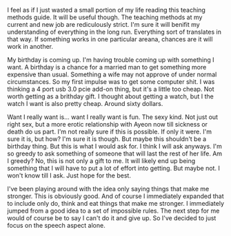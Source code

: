 I feel as if I just wasted a small portion of my life reading this teaching methods guide. It will be useful though. The teaching methods at my current and new job are rediculously strict. I'm sure it will benifit my understanding of everything in the long run. Everything sort of translates in that way. If something works in one particular areana, chances are it will work in another.

My birthday is coming up. I'm having trouble coming up with something I want. A birthday is a chance for a married man to get something more expensive than usual. Something a wife may not approve of under normal circumstances. So my first impulse was to get some computer shit. I was thinking a 4 port usb 3.0 pcie add-on thing, but it's a little too cheap. Not worth getting as a brithday gift. I thought about getting a watch, but I the watch I want is also pretty cheap. Around sixty dollars.

Want I really want is... want I really want is fun. The sexy kind. Not just out right sex, but a more erotic relationship with Ayeon now till sickness or death do us part. I'm not really sure if this is possible. If only it were. I'm sure it is, but how? I'm sure it is though. But maybe this shouldn't be a birthday thing. But this is what I would ask for. I think I will ask anyways. I'm so greedy to ask something of someone that will last the rest of her life. Am I greedy? No, this is not only a gift to me. It will likely end up being something that I will have to put a lot of effort into getting. But maybe not. I won't know till I ask. Just hope for the best.

I've been playing around with the idea only saying things that make me stronger. This is obviously good. And of course I immediately expanded that to include only do, think and eat things that make me stronger. I immediately jumped from a good idea to a set of impossible rules. The next step for me would of course be to say I can't do it and give up. So I've decided to just focus on the speech aspect alone.
